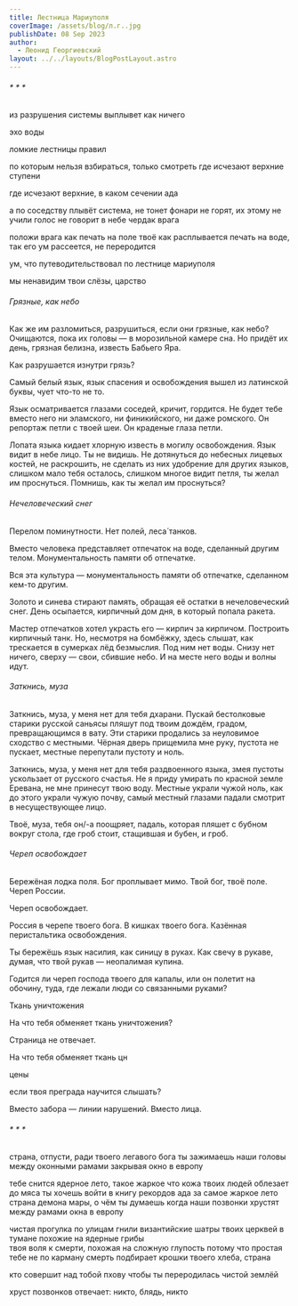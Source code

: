 ```yaml
---
title: Лестница Мариуполя
coverImage: /assets/blog/л.г..jpg
publishDate: 08 Sep 2023
author:
  - Леонид Георгиевский
layout: ../../layouts/BlogPostLayout.astro
---
```

###### \* \* *

из разрушения системы выплывет как ничего

эхо воды

ломкие лестницы правил

 

по которым нельзя взбираться, только смотреть
где исчезают верхние ступени

где исчезают верхние, в каком сечении ада

а по соседству плывёт система, не тонет
фонари не горят, их этому не учили
голос не говорит
в небе чердак врага

положи врага как печать на поле твоё
как расплывается печать на воде, так его ум
рассеется, не переродится

ум, что путеводительствовал по лестнице мариуполя

мы ненавидим твои слёзы, царство

###### Грязные, как небо



Как же им разломиться, разрушиться, если они грязные, как небо?
Очищаются, пока их головы — в морозильной камере сна.
Но придёт их день, грязная белизна, известь Бабьего Яра.

Как разрушается изнутри грязь?

Самый белый язык, язык спасения и освобождения
вышел из латинской буквы, чует что-то не то.

Язык осматривается глазами соседей, кричит, гордится.
Не будет тебе вместо него ни эламского, ни финикийского,
ни даже ромского. Он репортаж
петли с твоей шеи. Он краденые глаза петли.

Лопата языка кидает хлорную известь
в могилу освобождения. Язык видит в небе лицо.
Ты не видишь. Не дотянуться
до небесных лицевых костей, не раскрошить,
не сделать из них удобрение для других языков, слишком мало
тебя осталось, слишком многое видит петля,
ты желал им проснуться. Помнишь, как ты желал им проснуться?    

###### Нечеловеческий снег



  Перелом поминутности.
  Нет полей, леса́
танков.

  Вместо человека представляет отпечаток на воде, сделанный другим телом.
  Монументальность памяти об отпечатке.

 Вся эта культура — монументальность памяти об отпечатке, сделанном кем-то другим.

  Золото и синева стирают память, обращая её остатки в нечеловеческий снег.
  День осыпается, кирпичный дом дня, в который попала ракета.

 Мастер отпечатков хотел украсть его — кирпич за кирпичом. Построить кирпичный танк. Но, несмотря на бомбёжку, здесь слышат, как трескается в сумерках лёд безмыслия. Под ним нет воды.
  Снизу нет ничего, сверху — свои, сбившие небо. И на месте него воды и волны идут.



###### Заткнись, муза



Заткнись, муза, у меня
нет для тебя дхарани. Пускай
бестолковые старики русской саньясы пляшут под твоим дождём,
градом, превращающимся в вату.
Эти старики продались
за неуловимое сходство с местными. Чёрная дверь
прищемила мне руку, пустота не пускает,
местные перепутали пустоту и ноль.

Заткнись, муза, у меня
нет для тебя раздвоенного языка, змея пустоты
ускользает от русского счастья. Не я приду
умирать по красной земле Еревана, не мне
принесут твою воду. Местные украли чужой ноль,
как до этого украли чужую почву,
самый местный глазами падали
смотрит в несуществующее лицо.

Твоё, муза, тебя он/-а поощряет,
падаль, которая пляшет с бубном
вокруг стола, где гроб стоит,
стащившая и бубен, и гроб.  

###### Череп освобождает



Бережёная лодка поля.
Бог проплывает мимо.
Твой бог, твоё поле.
Череп России.

Череп освобождает.

Россия в черепе твоего бога.
В кишках твоего бога.
Казённая перистальтика освобождения.

Ты бережёшь язык насилия, как синицу в руках.
Как свечу в рукаве, думая, что твой рукав — неопалимая купина.

Годится ли череп господа твоего для капалы, или он полетит на обочину, туда, где лежали люди со связанными руками?

Ткань уничтожения

На что тебя обменяет ткань уничтожения?

Страница не отвечает.

На что тебя обменяет ткань цн

цены

если твоя преграда научится слышать?

Вместо забора — линии нарушений.
Вместо лица.



###### \* \* *



страна, отпусти, ради твоего легавого бога
ты зажимаешь наши головы между оконными рамами
закрывая окно в европу

тебе снится ядерное лето, такое жаркое
что кожа твоих людей облезает до мяса
ты хочешь войти в книгу рекордов ада
за самое жаркое лето
страна демона мары, о чём ты думаешь
когда наши позвонки хрустят между рамами
окна в европу

чистая прогулка по улицам гнили
византийские шатры твоих церквей
в тумане похожие на ядерные грибы\
твоя воля к смерти, похожая на сложную глупость
потому что простая тебе не по карману
смерть подбирает крошки твоего хлеба,
страна

кто совершит над тобой пхову
чтобы ты переродилась чистой землёй

хруст позвонков отвечает: никто, блядь,
никто